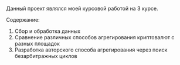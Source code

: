 Данный проект являлся моей курсовой работой на 3 курсе.

Содержание:
1) Сбор и обработка данных
2) Сравнение различных способов агрегирования криптовалют с разных площадок
3) Разработка авторского способа агрегирования через поиск безарбитражных циклов
